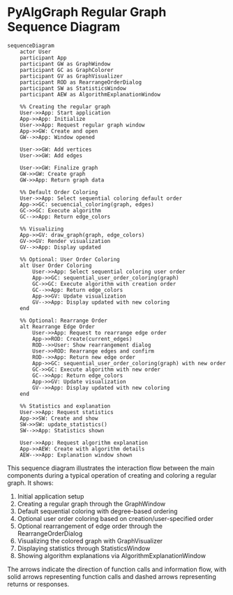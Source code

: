 # PyAlgGraph Regular Graph Sequence Diagram

```mermaid
sequenceDiagram
    actor User
    participant App
    participant GW as GraphWindow
    participant GC as GraphColorer
    participant GV as GraphVisualizer
    participant ROD as RearrangeOrderDialog
    participant SW as StatisticsWindow
    participant AEW as AlgorithmExplanationWindow

    %% Creating the regular graph
    User->>App: Start application
    App->>App: Initialize
    User->>App: Request regular graph window
    App->>GW: Create and open
    GW-->>App: Window opened
    
    User->>GW: Add vertices
    User->>GW: Add edges
    
    User->>GW: Finalize graph
    GW->>GW: Create graph
    GW->>App: Return graph data
    
    %% Default Order Coloring
    User->>App: Select sequential coloring default order
    App->>GC: secuencial_coloring(graph, edges)
    GC->>GC: Execute algorithm
    GC-->>App: Return edge_colors
    
    %% Visualizing
    App->>GV: draw_graph(graph, edge_colors)
    GV->>GV: Render visualization
    GV-->>App: Display updated
    
    %% Optional: User Order Coloring
    alt User Order Coloring
        User->>App: Select sequential coloring user order
        App->>GC: sequential_user_order_coloring(graph)
        GC->>GC: Execute algorithm with creation order
        GC-->>App: Return edge_colors
        App->>GV: Update visualization
        GV-->>App: Display updated with new coloring
    end
    
    %% Optional: Rearrange Order
    alt Rearrange Edge Order
        User->>App: Request to rearrange edge order
        App->>ROD: Create(current_edges)
        ROD-->>User: Show rearrangement dialog
        User->>ROD: Rearrange edges and confirm
        ROD-->>App: Return new edge order
        App->>GC: sequential_user_order_coloring(graph) with new order
        GC->>GC: Execute algorithm with new order
        GC-->>App: Return edge_colors
        App->>GV: Update visualization
        GV-->>App: Display updated with new coloring
    end
    
    %% Statistics and explanation
    User->>App: Request statistics
    App->>SW: Create and show
    SW->>SW: update_statistics()
    SW-->>App: Statistics shown
    
    User->>App: Request algorithm explanation
    App->>AEW: Create with algorithm details
    AEW-->>App: Explanation window shown
```

This sequence diagram illustrates the interaction flow between the main components during a typical operation of creating and coloring a regular graph. It shows:

1. Initial application setup
2. Creating a regular graph through the GraphWindow
3. Default sequential coloring with degree-based ordering
4. Optional user order coloring based on creation/user-specified order
5. Optional rearrangement of edge order through the RearrangeOrderDialog
6. Visualizing the colored graph with GraphVisualizer
7. Displaying statistics through StatisticsWindow
8. Showing algorithm explanations via AlgorithmExplanationWindow

The arrows indicate the direction of function calls and information flow, with solid arrows representing function calls and dashed arrows representing returns or responses. 